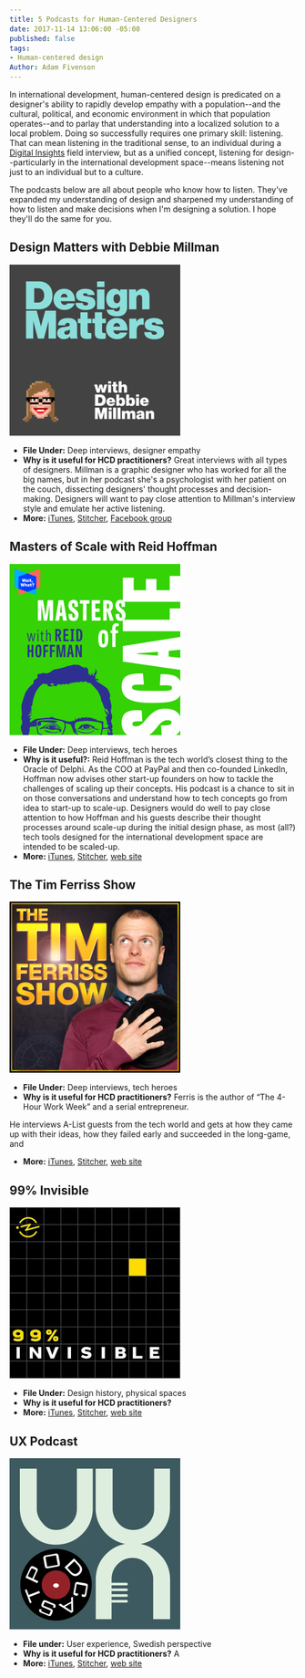 ```yaml
---
title: 5 Podcasts for Human-Centered Designers
date: 2017-11-14 13:06:00 -05:00
published: false
tags:
- Human-centered design
Author: Adam Fivenson
---
```


In international development, human-centered design is predicated on a designer's ability to rapidly develop empathy with a population--and the cultural, political, and economic environment in which that population operates--and to parlay that understanding into a localized solution to a local problem. Doing so successfully requires one primary skill: listening. That can mean listening in the traditional sense, to an individual during a [Digital Insights](https://dai-global-digital.com/rwanda-digital-insights.html) field interview, but as a unified concept, listening for design--particularly in the international development space--means listening not just to an individual but to a culture. 

The podcasts below are all about people who know how to listen. They've expanded my understanding of design and sharpened my understanding of how to listen and make decisions when I'm designing a solution. I hope they'll do the same for you. 
 
## Design Matters with Debbie Millman
![DesignMatters.jpg](/uploads/DesignMatters.jpg)
* **File Under:** Deep interviews, designer empathy
* **Why is it useful for HCD practitioners?** Great interviews with all types of designers. Millman is a graphic designer who has worked for all the big names, but in her podcast she's a psychologist with her patient on the couch, dissecting designers' thought processes and decision-making. Designers will want to pay close attention to Millman's interview style and emulate her active listening. 
* **More:** [iTunes](https://itunes.apple.com/us/podcast/design-matters-with-debbie-millman/id328074695?mt=2), [Stitcher](https://www.stitcher.com/podcast/design-matters-with-debbie-millman-20092011/design-matters-with-debbie-millman-20092013), [Facebook group](https://www.facebook.com/DesignMattersPodcast/)

## Masters of Scale with Reid Hoffman
![Masters.jpeg](/uploads/Masters.jpeg)
* **File Under:** Deep interviews, tech heroes
* **Why is it useful?:** Reid Hoffman is the tech world’s closest thing to the Oracle of Delphi. As the COO at PayPal and then co-founded LinkedIn, Hoffman now advises other start-up founders on how to tackle the challenges of scaling up their concepts. His podcast is a chance to sit in on those conversations and understand how to tech concepts go from idea to start-up to scale-up. Designers would do well to pay close attention to how Hoffman and his guests describe their thought processes around scale-up during the initial design phase, as most (all?) tech tools designed for the international development space are intended to be scaled-up. 
* **More:** [iTunes](https://itunes.apple.com/us/podcast/masters-of-scale-with-reid-hoffman/id1227971746?mt=2), [Stitcher](https://www.stitcher.com/podcast/stitcher/masters-of-scale), [web site](https://mastersofscale.com/)

## The Tim Ferriss Show
![Ferriss.jpeg](/uploads/Ferriss.jpeg)
* **File Under:** Deep interviews, tech heroes
* **Why is it useful for HCD practitioners?** Ferris is the author of “The 4-Hour Work Week” and a serial entrepreneur. 

He interviews A-List guests from the tech world and gets at how they came up with their ideas, how they failed early and succeeded in the long-game, and 
* **More:** [iTunes](https://tim.blog/podcast/), [Stitcher](https://www.stitcher.com/podcast/tim-ferriss-show/the-tim-ferriss-show), [web site](https://tim.blog/podcast/)
 
## 99% Invisible
![99invis.jpg](/uploads/99invis.jpg)
* **File Under:** Design history, physical spaces
* **Why is it useful for HCD practitioners?** 
* **More:** [iTunes](https://itunes.apple.com/us/podcast/99-invisible/id394775318?mt=2), [Stitcher](https://www.stitcher.com/podcast/prx/99-invisible), [web site](https://99percentinvisible.org/)

## UX Podcast
![UX.jpg](/uploads/UX.jpg)
* **File under:** User experience, Swedish perspective
* **Why is it useful for HCD practitioners?** A 
* **More:** [iTunes](https://itunes.apple.com/us/podcast/ux-podcast/id438896324?mt=2), [Stitcher](https://www.stitcher.com/podcast/ux-podcast), [web site](https://uxpodcast.com/)